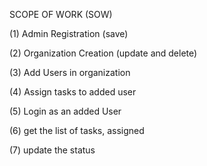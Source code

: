 SCOPE OF WORK (SOW)

(1) Admin Registration (save)

(2) Organization Creation (update and delete)

(3) Add Users in organization

(4) Assign tasks to added user

(5) Login as an added User

(6) get the list of tasks, assigned

(7) update the status
